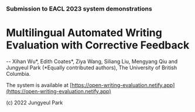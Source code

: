### Submission to EACL 2023 system demonstrations

# Multilingual Automated Writing Evaluation with Corrective Feedback

-- Xihan Wu*, Edith Coates*, Ziya Wang, Siliang Liu, Mengyang Qiu and Jungyeul Park (*Equally contributed authors), The University of British Columbia.


The system is available at [https://open-writing-evaluation.netify.app](https://open-writing-evaluation.netify.app)



(c) 2022 Jungyeul Park
